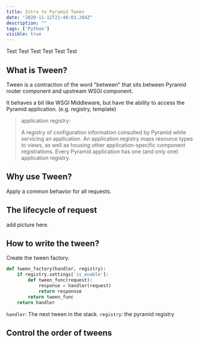 ```yaml
---
title: Intro to Pyramid Tween 
date: "2020-11-12T21:40:03.284Z"
description: ""
tags: ['Python']
visible: true 
---
```


<Underline> Test </Underline>
<Box> Test </Box>
<Circle> Test </Circle>
<Highlight> Test </Highlight>
<StrikeThough> Test </StrikeThough>
<CrossedOff> Test </CrossedOff>

## What is Tween?

Tween is a contraction of the word "between" that sits between Pyramid router component and upstream WSGI component. 

It behaves a bit like WSGI Middleware, but have the ability to access the Pyramid application. (e.g. registry, template)

> application registry: 
> 
> A registry of configuration information consulted by Pyramid while servicing an application. An application registry maps resource types to views, as well as housing other application-specific component registrations. Every Pyramid application has one (and only one) application registry.

## Why use Tween?
Apply a common behavior for all requests.

## The lifecycle of request
add picture here.

## How to write the tween?
Create the tween factory.

```python
def tween_factory(handler, registry):
    if registry.settings['is_enable']:
        def tween_func(request):
            response = handler(request)
            return responnse
        return tween_func
    return handler
```
`handler`: The next tween in the stack.
`registry`: the pyramid registry

## Control the order of tweens